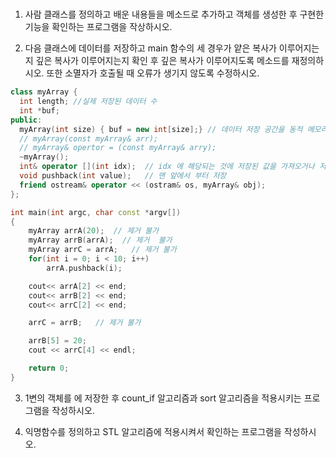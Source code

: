 # 


1. 사람 클래스를 정의하고 배운 내용들을 메소드로 추가하고 객체를 생성한 후 구현한 기능을 확인하는 프로그램을 작상하시오.

2. 다음 클래스에 데이터를 저장하고 main 함수의 세 경우가 얕은 복사가 이루어지는지 깊은 복사가 이루어지는지 확인 후 깊은 복사가 이루어지도록 메소드를 재정의하시오.
또한 소멸자가 호출될 때 오류가 생기지 않도록 수정하시오.

```cpp
class myArray {
  int length; //실제 저장된 데이터 수
  int *buf; 
public:
  myArray(int size) { buf = new int[size];} // 데이터 저장 공간을 동적 메모리 할당하기
  // myArray(const myArray& arr); 
  // myArray& opertor = (const myArray& arry);
  ~myArray();
  int& operator [](int idx);  // idx 에 해당되는 것에 저장된 값을 가져오거나 저장이 가능하도록 하는 것
  void pushback(int value);   // 맨 앞에서 부터 저장
  friend ostream& operator << (ostram& os, myArray& obj);
};

int main(int argc, char const *argv[])
{
	myArray arrA(20);  // 제거 불가
	myArray arrB(arrA);  // 제거  불가
	myArray arrC = arrA;   // 제거 불가
	for(int i = 0; i < 10; i++)
		arrA.pushback(i);

	cout<< arrA[2] << end;
	cout<< arrB[2] << end;
	cout<< arrC[2] << end;

	arrC = arrB;   // 제거 불가

	arrB[5] = 20;
	cout << arrC[4] << endl;

	return 0;
}
```

3. 1변의 객체를 <vector>에 저장한 후 count_if 알고리즘과 sort 알고리즘을 적용시키는 프로그램을 작성하시오.
  
4. 익명함수를 정의하고 STL 알고리즘에 적용시켜서 확인하는 프로그램을 작성하시오. 
